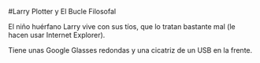 #Larry Plotter y El Bucle Filosofal

El niño huérfano Larry vive con sus tíos, que lo tratan bastante mal (le hacen usar Internet Explorer).

Tiene unas Google Glasses redondas y una cicatriz de un USB en la frente.
